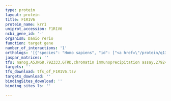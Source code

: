 ```yaml
---
type: protein
layout: protein
title: F1R1V6
protein_name: krr1
uniprot_accession: F1R1V6
ncbi_gene_id: '-'
organism: Danio rerio
function: target gene
number_of_interactions: '1'
orthologs: '[{"species": "Homo sapiens", "id": ["<a href=\"/protein/q13601\">Q13601</a>"]}, {"species": "Mus musculus", "id": ["<a href=\"/protein/q8bga5\">Q8BGA5</a>"]}, {"species": "Rattus norvegicus", "id": ["<a href=\"/protein/a1a5r3\">A1A5R3</a>"]}, {"species": "Drosophila melanogaster", "id": ["<a href=\"/protein/q9vpu8\">Q9VPU8</a>"]}, {"species": "Caenorhabditis elegans", "id": ["<a href=\"/protein/o16311\">O16311</a>"]}, {"species": "Saccharomyces cerevisiae", "id": ["<a href=\"/protein/p25586\">P25586</a>"]}]'
jaspar_matrices: ''
tfs: nanog,A5JNG8,792333,GTRD,chromatin immunoprecipitation assay,27924024%5Buid%5D,No
targets: ''
tfs_download: tfs_of_F1R1V6.tsv
targets_download: ''
bindingSites_download: ''
binding_sites_ls: ''

---
```

